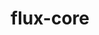 ---
title: "flux-core"
layout: cache
categories: [package, develop]
meta: {"compilers": ["gcc@11.4.0", "gcc@13.2.0", "intel-oneapi-compilers@2025.1.0"], "num_specs": 197, "num_specs_by_stack": {"e4s": 15, "e4s-neoverse-v2": 117, "e4s-oneapi": 62, "radiuss": 3, "root": 197}, "oss": ["ubuntu22.04", "ubuntu24.04"], "platforms": ["linux"], "stacks": ["e4s", "e4s-neoverse-v2", "e4s-oneapi", "radiuss", "root"], "targets": ["neoverse_v2", "x86_64_v3"], "versions": ["0.67.0", "0.73.0"]}
spec_details: [{"compiler": "gcc@11.4.0", "hash": "2kogpzx2ndlckdpop647vwiq7ntwatnn", "os": "ubuntu22.04", "platform": "linux", "size": "-", "stacks": ["e4s-neoverse-v2", "root"], "target": "neoverse_v2", "variants": ["build_system=autotools", "~cuda", "~docs", "~security"], "versions": ["0.67.0"]}, {"compiler": "gcc@11.4.0", "hash": "333pif2gj3fzwcx5c2cf6xadwbowblvq", "os": "ubuntu22.04", "platform": "linux", "size": "-", "stacks": ["e4s", "root"], "target": "x86_64_v3", "variants": ["build_system=autotools", "~cuda", "~docs", "~security"], "versions": ["0.73.0"]}, {"compiler": "intel-oneapi-compilers@2025.1.0", "hash": "33xuzoirxgoopnmwfr5u4uwpovfue7q7", "os": "ubuntu22.04", "platform": "linux", "size": "-", "stacks": ["e4s-oneapi", "root"], "target": "x86_64_v3", "variants": ["build_system=autotools", "~cuda", "~docs", "~security"], "versions": ["0.73.0"]}, {"compiler": "intel-oneapi-compilers@2025.1.0", "hash": "3e2woq3dtxet4jrhaxc2lbra5635wmp7", "os": "ubuntu22.04", "platform": "linux", "size": "-", "stacks": ["e4s-oneapi", "root"], "target": "x86_64_v3", "variants": ["build_system=autotools", "~cuda", "~docs", "~security"], "versions": ["0.73.0"]}, {"compiler": "gcc@11.4.0", "hash": "3gmo434ic75jkuehut3kya5m23fywohe", "os": "ubuntu22.04", "platform": "linux", "size": "-", "stacks": ["e4s-neoverse-v2", "root"], "target": "neoverse_v2", "variants": ["build_system=autotools", "~cuda", "~docs", "~security"], "versions": ["0.67.0"]}, {"compiler": "gcc@11.4.0", "hash": "3leqj2myrem4vff6n23d6grhwnte7kh7", "os": "ubuntu22.04", "platform": "linux", "size": "-", "stacks": ["e4s-neoverse-v2", "root"], "target": "neoverse_v2", "variants": ["build_system=autotools", "~cuda", "~docs", "~security"], "versions": ["0.67.0"]}, {"compiler": "gcc@11.4.0", "hash": "3mdh7alkow2gn3y6j4twh6ccgcxqwcjl", "os": "ubuntu22.04", "platform": "linux", "size": "-", "stacks": ["e4s-neoverse-v2", "root"], "target": "neoverse_v2", "variants": ["build_system=autotools", "+cuda", "~docs", "~security"], "versions": ["0.73.0"]}, {"compiler": "intel-oneapi-compilers@2025.1.0", "hash": "3wzcwfawinjtgs2ecnn3yf5jqjlc5r5q", "os": "ubuntu22.04", "platform": "linux", "size": "-", "stacks": ["e4s-oneapi", "root"], "target": "x86_64_v3", "variants": ["build_system=autotools", "~cuda", "~docs", "~security"], "versions": ["0.73.0"]}, {"compiler": "gcc@11.4.0", "hash": "444yaabdnwmt6bjyjbagazlyoufmrhcq", "os": "ubuntu22.04", "platform": "linux", "size": "-", "stacks": ["e4s-neoverse-v2", "root"], "target": "neoverse_v2", "variants": ["build_system=autotools", "~cuda", "~docs", "~security"], "versions": ["0.67.0"]}, {"compiler": "gcc@11.4.0", "hash": "4brbmazvocknk3ggdss2fm2fd4rpp6d4", "os": "ubuntu22.04", "platform": "linux", "size": "-", "stacks": ["e4s-neoverse-v2", "root"], "target": "neoverse_v2", "variants": ["build_system=autotools", "~cuda", "~docs", "~security"], "versions": ["0.67.0"]}, {"compiler": "intel-oneapi-compilers@2025.1.0", "hash": "4myoymcr32heowqhs67j4f2mrdysj3ye", "os": "ubuntu22.04", "platform": "linux", "size": "-", "stacks": ["e4s-oneapi", "root"], "target": "x86_64_v3", "variants": ["build_system=autotools", "~cuda", "~docs", "~security"], "versions": ["0.73.0"]}, {"compiler": "gcc@11.4.0", "hash": "4rqmhzqnonn72ha3p24yxncmu3gvfzik", "os": "ubuntu22.04", "platform": "linux", "size": "-", "stacks": ["e4s", "root"], "target": "x86_64_v3", "variants": ["build_system=autotools", "+cuda", "~docs", "~security"], "versions": ["0.73.0"]}, {"compiler": "gcc@11.4.0", "hash": "4sqcugqaujkkrd6w6fvc43dd6i3geoxu", "os": "ubuntu22.04", "platform": "linux", "size": "-", "stacks": ["e4s-neoverse-v2", "root"], "target": "neoverse_v2", "variants": ["build_system=autotools", "~cuda", "~docs", "~security"], "versions": ["0.67.0"]}, {"compiler": "gcc@11.4.0", "hash": "4tena3hbyp36byyg4aruii27xgbq4ybn", "os": "ubuntu22.04", "platform": "linux", "size": "-", "stacks": ["e4s-neoverse-v2", "root"], "target": "neoverse_v2", "variants": ["build_system=autotools", "+cuda", "~docs", "~security"], "versions": ["0.73.0"]}, {"compiler": "gcc@11.4.0", "hash": "4viksr53dgp4i4uvoqi4rjimp374auzf", "os": "ubuntu22.04", "platform": "linux", "size": "-", "stacks": ["e4s-neoverse-v2", "root"], "target": "neoverse_v2", "variants": ["build_system=autotools", "~cuda", "~docs", "~security"], "versions": ["0.67.0"]}, {"compiler": "gcc@11.4.0", "hash": "56v4deugba4gq3vok2oyepy6nbqurfvi", "os": "ubuntu22.04", "platform": "linux", "size": "-", "stacks": ["e4s-neoverse-v2", "root"], "target": "neoverse_v2", "variants": ["build_system=autotools", "+cuda", "~docs", "~security"], "versions": ["0.73.0"]}, {"compiler": "gcc@11.4.0", "hash": "5km7hhtsrqsoui6x246nhie4m5kxumdz", "os": "ubuntu22.04", "platform": "linux", "size": "-", "stacks": ["e4s", "root"], "target": "x86_64_v3", "variants": ["build_system=autotools", "~cuda", "~docs", "~security"], "versions": ["0.73.0"]}, {"compiler": "gcc@11.4.0", "hash": "5pag7gbztz4qrefvqw5tl7k2fmw34kox", "os": "ubuntu22.04", "platform": "linux", "size": "-", "stacks": ["e4s-neoverse-v2", "root"], "target": "neoverse_v2", "variants": ["build_system=autotools", "+cuda", "~docs", "~security"], "versions": ["0.73.0"]}, {"compiler": "intel-oneapi-compilers@2025.1.0", "hash": "5pz4d2ykyc7zto5w6dz55tq5ciwts3j6", "os": "ubuntu22.04", "platform": "linux", "size": "-", "stacks": ["e4s-oneapi", "root"], "target": "x86_64_v3", "variants": ["build_system=autotools", "~cuda", "~docs", "~security"], "versions": ["0.67.0"]}, {"compiler": "gcc@11.4.0", "hash": "5v6fydzni2rvdw57q6l6mgxv74ln4ey2", "os": "ubuntu22.04", "platform": "linux", "size": "-", "stacks": ["e4s-neoverse-v2", "root"], "target": "neoverse_v2", "variants": ["build_system=autotools", "+cuda", "~docs", "~security"], "versions": ["0.73.0"]}, {"compiler": "intel-oneapi-compilers@2025.1.0", "hash": "62wwq6ea7qhcrudxzxcweb7imt2vilih", "os": "ubuntu22.04", "platform": "linux", "size": "-", "stacks": ["e4s-oneapi", "root"], "target": "x86_64_v3", "variants": ["build_system=autotools", "~cuda", "~docs", "~security"], "versions": ["0.73.0"]}, {"compiler": "gcc@11.4.0", "hash": "65vx2np2bvdj5urb7nodyo5n4nehbjst", "os": "ubuntu22.04", "platform": "linux", "size": "-", "stacks": ["e4s-neoverse-v2", "root"], "target": "neoverse_v2", "variants": ["build_system=autotools", "~cuda", "~docs", "~security"], "versions": ["0.67.0"]}, {"compiler": "intel-oneapi-compilers@2025.1.0", "hash": "6g3q2teostjgf2u6yhfgpebumskcnco6", "os": "ubuntu22.04", "platform": "linux", "size": "-", "stacks": ["e4s-oneapi", "root"], "target": "x86_64_v3", "variants": ["build_system=autotools", "~cuda", "~docs", "~security"], "versions": ["0.73.0"]}, {"compiler": "gcc@11.4.0", "hash": "6hbdiedf6nqryrekghercfgrct7aodck", "os": "ubuntu22.04", "platform": "linux", "size": "-", "stacks": ["e4s-neoverse-v2", "root"], "target": "neoverse_v2", "variants": ["build_system=autotools", "+cuda", "~docs", "~security"], "versions": ["0.73.0"]}, {"compiler": "gcc@11.4.0", "hash": "6uictk2ax7aigwuar22sp3fki3b35weo", "os": "ubuntu22.04", "platform": "linux", "size": "-", "stacks": ["e4s-neoverse-v2", "root"], "target": "neoverse_v2", "variants": ["build_system=autotools", "~cuda", "~docs", "~security"], "versions": ["0.67.0"]}, {"compiler": "intel-oneapi-compilers@2025.1.0", "hash": "6wl3kh4uosyugx3zh5wd6ukehpix2lhc", "os": "ubuntu22.04", "platform": "linux", "size": "-", "stacks": ["e4s-oneapi", "root"], "target": "x86_64_v3", "variants": ["build_system=autotools", "~cuda", "~docs", "~security"], "versions": ["0.73.0"]}, {"compiler": "intel-oneapi-compilers@2025.1.0", "hash": "7j2lkx5khxqf7vhy6pihyf4hxiod46ik", "os": "ubuntu22.04", "platform": "linux", "size": "-", "stacks": ["e4s-oneapi", "root"], "target": "x86_64_v3", "variants": ["build_system=autotools", "~cuda", "~docs", "~security"], "versions": ["0.73.0"]}, {"compiler": "gcc@11.4.0", "hash": "7le2emdgtfu65x3wi5ozjneuxgbeyxlc", "os": "ubuntu22.04", "platform": "linux", "size": "-", "stacks": ["e4s-neoverse-v2", "root"], "target": "neoverse_v2", "variants": ["build_system=autotools", "~cuda", "~docs", "~security"], "versions": ["0.67.0"]}, {"compiler": "gcc@11.4.0", "hash": "7pdr2wfjfkgk56c6a32hap3xvcdbgpxw", "os": "ubuntu22.04", "platform": "linux", "size": "-", "stacks": ["e4s-neoverse-v2", "root"], "target": "neoverse_v2", "variants": ["build_system=autotools", "+cuda", "~docs", "~security"], "versions": ["0.73.0"]}, {"compiler": "gcc@11.4.0", "hash": "7rofo5gxzmjrutl34jazqaddqtxa55dn", "os": "ubuntu22.04", "platform": "linux", "size": "-", "stacks": ["e4s-neoverse-v2", "root"], "target": "neoverse_v2", "variants": ["build_system=autotools", "~cuda", "~docs", "~security"], "versions": ["0.67.0"]}, {"compiler": "gcc@11.4.0", "hash": "7vmootnmpwzwc4mkhdmtgph3iibwlgte", "os": "ubuntu22.04", "platform": "linux", "size": "-", "stacks": ["e4s-neoverse-v2", "root"], "target": "neoverse_v2", "variants": ["build_system=autotools", "+cuda", "~docs", "~security"], "versions": ["0.73.0"]}, {"compiler": "gcc@11.4.0", "hash": "a4z666wrn4onkg3btlnp6pospqps7qup", "os": "ubuntu22.04", "platform": "linux", "size": "-", "stacks": ["e4s-neoverse-v2", "root"], "target": "neoverse_v2", "variants": ["build_system=autotools", "~cuda", "~docs", "~security"], "versions": ["0.67.0"]}, {"compiler": "gcc@11.4.0", "hash": "abbekr3eusevwjykyse7d3bhoohkvxu2", "os": "ubuntu22.04", "platform": "linux", "size": "-", "stacks": ["e4s-neoverse-v2", "root"], "target": "neoverse_v2", "variants": ["build_system=autotools", "+cuda", "~docs", "~security"], "versions": ["0.73.0"]}, {"compiler": "intel-oneapi-compilers@2025.1.0", "hash": "af3omqexshvfll73oiv6bgs53hxn6i2a", "os": "ubuntu22.04", "platform": "linux", "size": "-", "stacks": ["e4s-oneapi", "root"], "target": "x86_64_v3", "variants": ["build_system=autotools", "~cuda", "~docs", "~security"], "versions": ["0.73.0"]}, {"compiler": "gcc@11.4.0", "hash": "ak4q2fmgynlddvqfvytk4kweih3p5phb", "os": "ubuntu22.04", "platform": "linux", "size": "-", "stacks": ["e4s-neoverse-v2", "root"], "target": "neoverse_v2", "variants": ["build_system=autotools", "~cuda", "~docs", "~security"], "versions": ["0.67.0"]}, {"compiler": "gcc@11.4.0", "hash": "al7vpkaqxt3sxjzu6kx4rksztp3gi3yf", "os": "ubuntu22.04", "platform": "linux", "size": "-", "stacks": ["e4s-neoverse-v2", "root"], "target": "neoverse_v2", "variants": ["build_system=autotools", "+cuda", "~docs", "~security"], "versions": ["0.73.0"]}, {"compiler": "intel-oneapi-compilers@2025.1.0", "hash": "aljejlcv6xao37dbwdeioawhsr6eubh2", "os": "ubuntu22.04", "platform": "linux", "size": "-", "stacks": ["e4s-oneapi", "root"], "target": "x86_64_v3", "variants": ["build_system=autotools", "~cuda", "~docs", "~security"], "versions": ["0.73.0"]}, {"compiler": "gcc@11.4.0", "hash": "awwb7wht2ebxr4fkjt6owmjipgluaaz6", "os": "ubuntu22.04", "platform": "linux", "size": "-", "stacks": ["e4s-neoverse-v2", "root"], "target": "neoverse_v2", "variants": ["build_system=autotools", "~cuda", "~docs", "~security"], "versions": ["0.67.0"]}, {"compiler": "intel-oneapi-compilers@2025.1.0", "hash": "bfuygxfcepfbt3tk2v7j7quuwm53e5ff", "os": "ubuntu22.04", "platform": "linux", "size": "-", "stacks": ["e4s-oneapi", "root"], "target": "x86_64_v3", "variants": ["build_system=autotools", "~cuda", "~docs", "~security"], "versions": ["0.73.0"]}, {"compiler": "intel-oneapi-compilers@2025.1.0", "hash": "bh66cvqyqi65svia63xtioq3rig5qbtg", "os": "ubuntu22.04", "platform": "linux", "size": "-", "stacks": ["e4s-oneapi", "root"], "target": "x86_64_v3", "variants": ["build_system=autotools", "~cuda", "~docs", "~security"], "versions": ["0.73.0"]}, {"compiler": "intel-oneapi-compilers@2025.1.0", "hash": "bzmbkanlxkc6izx5uumu27v3u7cis2iz", "os": "ubuntu22.04", "platform": "linux", "size": "-", "stacks": ["e4s-oneapi", "root"], "target": "x86_64_v3", "variants": ["build_system=autotools", "~cuda", "~docs", "~security"], "versions": ["0.73.0"]}, {"compiler": "intel-oneapi-compilers@2025.1.0", "hash": "ceoihals4gs6cb43fjnh4j6w4oib3oos", "os": "ubuntu22.04", "platform": "linux", "size": "-", "stacks": ["e4s-oneapi", "root"], "target": "x86_64_v3", "variants": ["build_system=autotools", "~cuda", "~docs", "~security"], "versions": ["0.67.0"]}, {"compiler": "gcc@11.4.0", "hash": "cp7i4rhl2wnsuobmonhal46b65ruvyfj", "os": "ubuntu22.04", "platform": "linux", "size": "-", "stacks": ["e4s-neoverse-v2", "root"], "target": "neoverse_v2", "variants": ["build_system=autotools", "+cuda", "~docs", "~security"], "versions": ["0.73.0"]}, {"compiler": "intel-oneapi-compilers@2025.1.0", "hash": "ctp7v2jizq2zantr3u4cq7on2whgjime", "os": "ubuntu22.04", "platform": "linux", "size": "-", "stacks": ["e4s-oneapi", "root"], "target": "x86_64_v3", "variants": ["build_system=autotools", "~cuda", "~docs", "~security"], "versions": ["0.73.0"]}, {"compiler": "gcc@11.4.0", "hash": "cuz4gv7qhrp2owl4yjkaot3c7y7rvpmm", "os": "ubuntu22.04", "platform": "linux", "size": "-", "stacks": ["e4s-neoverse-v2", "root"], "target": "neoverse_v2", "variants": ["build_system=autotools", "~cuda", "~docs", "~security"], "versions": ["0.67.0"]}, {"compiler": "gcc@11.4.0", "hash": "cvowkw33d3gnb5bb55cvd7vd7h6ha75v", "os": "ubuntu22.04", "platform": "linux", "size": "-", "stacks": ["e4s-neoverse-v2", "root"], "target": "neoverse_v2", "variants": ["build_system=autotools", "+cuda", "~docs", "~security"], "versions": ["0.73.0"]}, {"compiler": "gcc@11.4.0", "hash": "cwlpnitx6xzbiqfw5bkk4e6habgec4lq", "os": "ubuntu22.04", "platform": "linux", "size": "-", "stacks": ["e4s-neoverse-v2", "root"], "target": "neoverse_v2", "variants": ["build_system=autotools", "+cuda", "~docs", "~security"], "versions": ["0.73.0"]}, {"compiler": "gcc@11.4.0", "hash": "cxaiefmm7naf674xomemz5wvwsjt7nhw", "os": "ubuntu22.04", "platform": "linux", "size": "-", "stacks": ["e4s-neoverse-v2", "root"], "target": "neoverse_v2", "variants": ["build_system=autotools", "+cuda", "~docs", "~security"], "versions": ["0.73.0"]}, {"compiler": "intel-oneapi-compilers@2025.1.0", "hash": "czckzx6upk67hidldp52rvhnnt5uqhqt", "os": "ubuntu22.04", "platform": "linux", "size": "-", "stacks": ["e4s-oneapi", "root"], "target": "x86_64_v3", "variants": ["build_system=autotools", "~cuda", "~docs", "~security"], "versions": ["0.73.0"]}, {"compiler": "gcc@11.4.0", "hash": "d2mirrsoieylz34iwlugj2fptsnsvwsi", "os": "ubuntu22.04", "platform": "linux", "size": "-", "stacks": ["e4s-neoverse-v2", "root"], "target": "neoverse_v2", "variants": ["build_system=autotools", "~cuda", "~docs", "~security"], "versions": ["0.67.0"]}, {"compiler": "intel-oneapi-compilers@2025.1.0", "hash": "d42onsrfa57j3goq47efq7czgclbi6e6", "os": "ubuntu22.04", "platform": "linux", "size": "-", "stacks": ["e4s-oneapi", "root"], "target": "x86_64_v3", "variants": ["build_system=autotools", "~cuda", "~docs", "~security"], "versions": ["0.73.0"]}, {"compiler": "intel-oneapi-compilers@2025.1.0", "hash": "d6pmutpul37zsatwb3bhtephmubcliwm", "os": "ubuntu22.04", "platform": "linux", "size": "-", "stacks": ["e4s-oneapi", "root"], "target": "x86_64_v3", "variants": ["build_system=autotools", "~cuda", "~docs", "~security"], "versions": ["0.73.0"]}, {"compiler": "gcc@11.4.0", "hash": "dcb7bumcxlhvmx4cqx5jfqulbjq5wvq4", "os": "ubuntu22.04", "platform": "linux", "size": "-", "stacks": ["e4s", "root"], "target": "x86_64_v3", "variants": ["build_system=autotools", "+cuda", "~docs", "~security"], "versions": ["0.73.0"]}, {"compiler": "gcc@11.4.0", "hash": "dljcp4th3ftmjsctd5elshq6al5b7ads", "os": "ubuntu22.04", "platform": "linux", "size": "-", "stacks": ["e4s-neoverse-v2", "root"], "target": "neoverse_v2", "variants": ["build_system=autotools", "+cuda", "~docs", "~security"], "versions": ["0.73.0"]}, {"compiler": "intel-oneapi-compilers@2025.1.0", "hash": "docwjyi6deuzmubt7u2noe6uxuvitztn", "os": "ubuntu22.04", "platform": "linux", "size": "-", "stacks": ["e4s-oneapi", "root"], "target": "x86_64_v3", "variants": ["build_system=autotools", "~cuda", "~docs", "~security"], "versions": ["0.73.0"]}, {"compiler": "gcc@11.4.0", "hash": "drkmh6sknmucx4b62422glltskqcrf74", "os": "ubuntu22.04", "platform": "linux", "size": "-", "stacks": ["e4s-neoverse-v2", "root"], "target": "neoverse_v2", "variants": ["build_system=autotools", "+cuda", "~docs", "~security"], "versions": ["0.73.0"]}, {"compiler": "gcc@11.4.0", "hash": "dspj3t2ojdlwrpsv7xsxlliat5tmmgia", "os": "ubuntu22.04", "platform": "linux", "size": "-", "stacks": ["e4s-neoverse-v2", "root"], "target": "neoverse_v2", "variants": ["build_system=autotools", "+cuda", "~docs", "~security"], "versions": ["0.73.0"]}, {"compiler": "gcc@13.2.0", "hash": "dwrdpat6nvpbysqdjkvm2dy2xxlldskw", "os": "ubuntu24.04", "platform": "linux", "size": "-", "stacks": ["radiuss", "root"], "target": "x86_64_v3", "variants": ["build_system=autotools", "~cuda", "~docs", "~security"], "versions": ["0.73.0"]}, {"compiler": "gcc@11.4.0", "hash": "dyvsxpq2zc66xegloik3s6usjumtq67t", "os": "ubuntu22.04", "platform": "linux", "size": "-", "stacks": ["e4s-neoverse-v2", "root"], "target": "neoverse_v2", "variants": ["build_system=autotools", "+cuda", "~docs", "~security"], "versions": ["0.73.0"]}, {"compiler": "intel-oneapi-compilers@2025.1.0", "hash": "e52ysoejag3mmcgvuzwg2grluu2mzult", "os": "ubuntu22.04", "platform": "linux", "size": "-", "stacks": ["e4s-oneapi", "root"], "target": "x86_64_v3", "variants": ["build_system=autotools", "~cuda", "~docs", "~security"], "versions": ["0.73.0"]}, {"compiler": "gcc@13.2.0", "hash": "ebt4mjgtvrcbc7w7jxx4zx56tczldyzt", "os": "ubuntu24.04", "platform": "linux", "size": "-", "stacks": ["radiuss", "root"], "target": "x86_64_v3", "variants": ["build_system=autotools", "~cuda", "~docs", "~security"], "versions": ["0.73.0"]}, {"compiler": "gcc@11.4.0", "hash": "edlpx6yjuhlhvrk2oddyf5enu5aggl3g", "os": "ubuntu22.04", "platform": "linux", "size": "-", "stacks": ["e4s-neoverse-v2", "root"], "target": "neoverse_v2", "variants": ["build_system=autotools", "+cuda", "~docs", "~security"], "versions": ["0.73.0"]}, {"compiler": "gcc@11.4.0", "hash": "edoh4f4n6o76g35o77wir7733tc223kj", "os": "ubuntu22.04", "platform": "linux", "size": "-", "stacks": ["e4s-neoverse-v2", "root"], "target": "neoverse_v2", "variants": ["build_system=autotools", "+cuda", "~docs", "~security"], "versions": ["0.73.0"]}, {"compiler": "gcc@11.4.0", "hash": "eeommtgawexwuons3bgfjscstqeqmai4", "os": "ubuntu22.04", "platform": "linux", "size": "-", "stacks": ["e4s-neoverse-v2", "root"], "target": "neoverse_v2", "variants": ["build_system=autotools", "+cuda", "~docs", "~security"], "versions": ["0.67.0"]}, {"compiler": "intel-oneapi-compilers@2025.1.0", "hash": "efd77tdi2pyft2gbwmgrg2wujy32fuon", "os": "ubuntu22.04", "platform": "linux", "size": "-", "stacks": ["e4s-oneapi", "root"], "target": "x86_64_v3", "variants": ["build_system=autotools", "~cuda", "~docs", "~security"], "versions": ["0.73.0"]}, {"compiler": "gcc@13.2.0", "hash": "eimgu3uw7wqwu6zzqao4ovk73exu5tjt", "os": "ubuntu24.04", "platform": "linux", "size": "-", "stacks": ["radiuss", "root"], "target": "x86_64_v3", "variants": ["build_system=autotools", "~cuda", "~docs", "~security"], "versions": ["0.73.0"]}, {"compiler": "intel-oneapi-compilers@2025.1.0", "hash": "eoaxje5qstlo4xvycb4ej3aspavp6bvk", "os": "ubuntu22.04", "platform": "linux", "size": "-", "stacks": ["e4s-oneapi", "root"], "target": "x86_64_v3", "variants": ["build_system=autotools", "~cuda", "~docs", "~security"], "versions": ["0.73.0"]}, {"compiler": "gcc@11.4.0", "hash": "erthytr2emxffki7zonyrp4ambymofan", "os": "ubuntu22.04", "platform": "linux", "size": "-", "stacks": ["e4s-neoverse-v2", "root"], "target": "neoverse_v2", "variants": ["build_system=autotools", "~cuda", "~docs", "~security"], "versions": ["0.67.0"]}, {"compiler": "intel-oneapi-compilers@2025.1.0", "hash": "erygqhkndr6h4zbzhhzcmfhjuvjwiakr", "os": "ubuntu22.04", "platform": "linux", "size": "-", "stacks": ["e4s-oneapi", "root"], "target": "x86_64_v3", "variants": ["build_system=autotools", "~cuda", "~docs", "~security"], "versions": ["0.73.0"]}, {"compiler": "intel-oneapi-compilers@2025.1.0", "hash": "evk66usm4c2o45izas37e4r3rgjzu3jd", "os": "ubuntu22.04", "platform": "linux", "size": "-", "stacks": ["e4s-oneapi", "root"], "target": "x86_64_v3", "variants": ["build_system=autotools", "~cuda", "~docs", "~security"], "versions": ["0.73.0"]}, {"compiler": "gcc@11.4.0", "hash": "fm22fg5wyutvdyodmhdfkewx4e5qyzb5", "os": "ubuntu22.04", "platform": "linux", "size": "-", "stacks": ["e4s-neoverse-v2", "root"], "target": "neoverse_v2", "variants": ["build_system=autotools", "~cuda", "~docs", "~security"], "versions": ["0.67.0"]}, {"compiler": "gcc@11.4.0", "hash": "g5kapq6vxiqj3u5erjtpazeid6r6wdkp", "os": "ubuntu22.04", "platform": "linux", "size": "-", "stacks": ["e4s-neoverse-v2", "root"], "target": "neoverse_v2", "variants": ["build_system=autotools", "+cuda", "~docs", "~security"], "versions": ["0.73.0"]}, {"compiler": "gcc@11.4.0", "hash": "ggkfaztaozwrbqg5375yvff3qyosq3zr", "os": "ubuntu22.04", "platform": "linux", "size": "-", "stacks": ["e4s-neoverse-v2", "root"], "target": "neoverse_v2", "variants": ["build_system=autotools", "+cuda", "~docs", "~security"], "versions": ["0.73.0"]}, {"compiler": "intel-oneapi-compilers@2025.1.0", "hash": "gimp7qpahlgcld6ou47ilp3uo5xssewk", "os": "ubuntu22.04", "platform": "linux", "size": "-", "stacks": ["e4s-oneapi", "root"], "target": "x86_64_v3", "variants": ["build_system=autotools", "~cuda", "~docs", "~security"], "versions": ["0.73.0"]}, {"compiler": "gcc@11.4.0", "hash": "gjv7y2wvy7nkm6xfqhttve2oxodxfeah", "os": "ubuntu22.04", "platform": "linux", "size": "-", "stacks": ["e4s-neoverse-v2", "root"], "target": "neoverse_v2", "variants": ["build_system=autotools", "+cuda", "~docs", "~security"], "versions": ["0.73.0"]}, {"compiler": "gcc@11.4.0", "hash": "h4vmqizbjgz3vjmqyzucr5i3piobiuwv", "os": "ubuntu22.04", "platform": "linux", "size": "-", "stacks": ["e4s-neoverse-v2", "root"], "target": "neoverse_v2", "variants": ["build_system=autotools", "+cuda", "~docs", "~security"], "versions": ["0.73.0"]}, {"compiler": "gcc@11.4.0", "hash": "h7x3hgaq2ldvn2rqxu2jymips3kspyfb", "os": "ubuntu22.04", "platform": "linux", "size": "-", "stacks": ["e4s-neoverse-v2", "root"], "target": "neoverse_v2", "variants": ["build_system=autotools", "~cuda", "~docs", "~security"], "versions": ["0.67.0"]}, {"compiler": "gcc@11.4.0", "hash": "hjae3bhq2bcykh6hacug2k62gvxggkbg", "os": "ubuntu22.04", "platform": "linux", "size": "-", "stacks": ["e4s-neoverse-v2", "root"], "target": "neoverse_v2", "variants": ["build_system=autotools", "+cuda", "~docs", "~security"], "versions": ["0.73.0"]}, {"compiler": "gcc@11.4.0", "hash": "hlnpiokqnrvnurvli5kyewyj3ht6zeuh", "os": "ubuntu22.04", "platform": "linux", "size": "-", "stacks": ["e4s-neoverse-v2", "root"], "target": "neoverse_v2", "variants": ["build_system=autotools", "+cuda", "~docs", "~security"], "versions": ["0.73.0"]}, {"compiler": "gcc@11.4.0", "hash": "huujeu6mnpyp7fxlb6fi2rmc6kg6l5b4", "os": "ubuntu22.04", "platform": "linux", "size": "-", "stacks": ["e4s", "root"], "target": "x86_64_v3", "variants": ["build_system=autotools", "~cuda", "~docs", "~security"], "versions": ["0.73.0"]}, {"compiler": "gcc@11.4.0", "hash": "hxbr2o4mftvgpydur7ejj3foof325puk", "os": "ubuntu22.04", "platform": "linux", "size": "-", "stacks": ["e4s-neoverse-v2", "root"], "target": "neoverse_v2", "variants": ["build_system=autotools", "~cuda", "~docs", "~security"], "versions": ["0.67.0"]}, {"compiler": "gcc@11.4.0", "hash": "hytvunl566t4azxmtjrxrrj2m3kqmqnr", "os": "ubuntu22.04", "platform": "linux", "size": "-", "stacks": ["e4s-neoverse-v2", "root"], "target": "neoverse_v2", "variants": ["build_system=autotools", "~cuda", "~docs", "~security"], "versions": ["0.67.0"]}, {"compiler": "intel-oneapi-compilers@2025.1.0", "hash": "iapxji6dbj664kqjavgywhujtnfwpb35", "os": "ubuntu22.04", "platform": "linux", "size": "-", "stacks": ["e4s-oneapi", "root"], "target": "x86_64_v3", "variants": ["build_system=autotools", "~cuda", "~docs", "~security"], "versions": ["0.73.0"]}, {"compiler": "gcc@11.4.0", "hash": "icuxzw4o3epmo4hva553wnklb7nnj6qr", "os": "ubuntu22.04", "platform": "linux", "size": "-", "stacks": ["e4s-neoverse-v2", "root"], "target": "neoverse_v2", "variants": ["build_system=autotools", "~cuda", "~docs", "~security"], "versions": ["0.67.0"]}, {"compiler": "gcc@11.4.0", "hash": "iglfo5bwiyurzkcoosvyusrb6dpecowt", "os": "ubuntu22.04", "platform": "linux", "size": "-", "stacks": ["e4s-neoverse-v2", "root"], "target": "neoverse_v2", "variants": ["build_system=autotools", "~cuda", "~docs", "~security"], "versions": ["0.67.0"]}, {"compiler": "gcc@11.4.0", "hash": "ijavv46ybtdncyyhm4ozrj2ifkb2jhmv", "os": "ubuntu22.04", "platform": "linux", "size": "-", "stacks": ["e4s-neoverse-v2", "root"], "target": "neoverse_v2", "variants": ["build_system=autotools", "~cuda", "~docs", "~security"], "versions": ["0.67.0"]}, {"compiler": "gcc@11.4.0", "hash": "ikv4gim5xrxvd5ikbzwfd72sqzxvghlw", "os": "ubuntu22.04", "platform": "linux", "size": "-", "stacks": ["e4s-neoverse-v2", "root"], "target": "neoverse_v2", "variants": ["build_system=autotools", "+cuda", "~docs", "~security"], "versions": ["0.73.0"]}, {"compiler": "gcc@11.4.0", "hash": "il7rszsdsewgl2rkmwozgj7fvaxscauu", "os": "ubuntu22.04", "platform": "linux", "size": "-", "stacks": ["e4s-neoverse-v2", "root"], "target": "neoverse_v2", "variants": ["build_system=autotools", "+cuda", "~docs", "~security"], "versions": ["0.67.0"]}, {"compiler": "gcc@11.4.0", "hash": "iq3ojadvkz6n64a2crggoudnced62bqo", "os": "ubuntu22.04", "platform": "linux", "size": "-", "stacks": ["e4s-neoverse-v2", "root"], "target": "neoverse_v2", "variants": ["build_system=autotools", "~cuda", "~docs", "~security"], "versions": ["0.67.0"]}, {"compiler": "gcc@11.4.0", "hash": "isz2jxwr5muk5itpmdznnrfxkt7woutu", "os": "ubuntu22.04", "platform": "linux", "size": "-", "stacks": ["e4s-neoverse-v2", "root"], "target": "neoverse_v2", "variants": ["build_system=autotools", "+cuda", "~docs", "~security"], "versions": ["0.73.0"]}, {"compiler": "gcc@11.4.0", "hash": "iw73czbfoezwc5gqcdbejncbt574y6vq", "os": "ubuntu22.04", "platform": "linux", "size": "-", "stacks": ["e4s-neoverse-v2", "root"], "target": "neoverse_v2", "variants": ["build_system=autotools", "~cuda", "~docs", "~security"], "versions": ["0.67.0"]}, {"compiler": "intel-oneapi-compilers@2025.1.0", "hash": "iztsib6kx7ob6egezxoujmsjtn4wst6f", "os": "ubuntu22.04", "platform": "linux", "size": "-", "stacks": ["e4s-oneapi", "root"], "target": "x86_64_v3", "variants": ["build_system=autotools", "~cuda", "~docs", "~security"], "versions": ["0.73.0"]}, {"compiler": "intel-oneapi-compilers@2025.1.0", "hash": "j6eu4ljjmy4pfjwwxxmcaaysggcsmcbl", "os": "ubuntu22.04", "platform": "linux", "size": "-", "stacks": ["e4s-oneapi", "root"], "target": "x86_64_v3", "variants": ["build_system=autotools", "~cuda", "~docs", "~security"], "versions": ["0.73.0"]}, {"compiler": "gcc@11.4.0", "hash": "j6yqoprokqbocus57jehfryks2ki3xzp", "os": "ubuntu22.04", "platform": "linux", "size": "-", "stacks": ["e4s-neoverse-v2", "root"], "target": "neoverse_v2", "variants": ["build_system=autotools", "~cuda", "~docs", "~security"], "versions": ["0.67.0"]}, {"compiler": "gcc@11.4.0", "hash": "jchv2aqo7kmq5nn3ajjkubzytiqo2tdm", "os": "ubuntu22.04", "platform": "linux", "size": "-", "stacks": ["e4s-neoverse-v2", "root"], "target": "neoverse_v2", "variants": ["build_system=autotools", "~cuda", "~docs", "~security"], "versions": ["0.67.0"]}, {"compiler": "intel-oneapi-compilers@2025.1.0", "hash": "jqamgeeq5k3ulnmnosgtybp5tqcz7b45", "os": "ubuntu22.04", "platform": "linux", "size": "-", "stacks": ["e4s-oneapi", "root"], "target": "x86_64_v3", "variants": ["build_system=autotools", "~cuda", "~docs", "~security"], "versions": ["0.73.0"]}, {"compiler": "gcc@11.4.0", "hash": "jqilnna77s2ekewb3ccu6wjfh2wgb6k3", "os": "ubuntu22.04", "platform": "linux", "size": "-", "stacks": ["e4s-neoverse-v2", "root"], "target": "neoverse_v2", "variants": ["build_system=autotools", "~cuda", "~docs", "~security"], "versions": ["0.67.0"]}, {"compiler": "intel-oneapi-compilers@2025.1.0", "hash": "jvq37irscfbnybop2lye4kor5gdsc73a", "os": "ubuntu22.04", "platform": "linux", "size": "-", "stacks": ["e4s-oneapi", "root"], "target": "x86_64_v3", "variants": ["build_system=autotools", "~cuda", "~docs", "~security"], "versions": ["0.73.0"]}, {"compiler": "gcc@11.4.0", "hash": "k3j2cyonji4yhwtnuvflaj2lbpvushs5", "os": "ubuntu22.04", "platform": "linux", "size": "-", "stacks": ["e4s", "root"], "target": "x86_64_v3", "variants": ["build_system=autotools", "+cuda", "~docs", "~security"], "versions": ["0.73.0"]}, {"compiler": "intel-oneapi-compilers@2025.1.0", "hash": "ka6ttletljjf2vnpr7rvzrwtuzxcuuxa", "os": "ubuntu22.04", "platform": "linux", "size": "-", "stacks": ["e4s-oneapi", "root"], "target": "x86_64_v3", "variants": ["build_system=autotools", "~cuda", "~docs", "~security"], "versions": ["0.73.0"]}, {"compiler": "gcc@11.4.0", "hash": "kchyw26gojw36sv7uc34ldjrgafezlpw", "os": "ubuntu22.04", "platform": "linux", "size": "-", "stacks": ["e4s-neoverse-v2", "root"], "target": "neoverse_v2", "variants": ["build_system=autotools", "~cuda", "~docs", "~security"], "versions": ["0.67.0"]}, {"compiler": "gcc@11.4.0", "hash": "kh7jxad6f56mvbcidp6e3etaoezbq577", "os": "ubuntu22.04", "platform": "linux", "size": "-", "stacks": ["e4s-neoverse-v2", "root"], "target": "neoverse_v2", "variants": ["build_system=autotools", "~cuda", "~docs", "~security"], "versions": ["0.67.0"]}, {"compiler": "gcc@11.4.0", "hash": "kiyppsmy7mmtf4ws3etbn77rpkso3s3r", "os": "ubuntu22.04", "platform": "linux", "size": "-", "stacks": ["e4s-neoverse-v2", "root"], "target": "neoverse_v2", "variants": ["build_system=autotools", "~cuda", "~docs", "~security"], "versions": ["0.67.0"]}, {"compiler": "gcc@11.4.0", "hash": "kottyrvsmwnsofm3q7i52rwucdpnpkjd", "os": "ubuntu22.04", "platform": "linux", "size": "-", "stacks": ["e4s-neoverse-v2", "root"], "target": "neoverse_v2", "variants": ["build_system=autotools", "+cuda", "~docs", "~security"], "versions": ["0.73.0"]}, {"compiler": "gcc@11.4.0", "hash": "kpgtcalsi3rvha36pbrxvtpdyrb2pmfp", "os": "ubuntu22.04", "platform": "linux", "size": "-", "stacks": ["e4s-neoverse-v2", "root"], "target": "neoverse_v2", "variants": ["build_system=autotools", "+cuda", "~docs", "~security"], "versions": ["0.67.0"]}, {"compiler": "gcc@11.4.0", "hash": "kvpkmahr462hby37y476kve7rggdp6cw", "os": "ubuntu22.04", "platform": "linux", "size": "-", "stacks": ["e4s-neoverse-v2", "root"], "target": "neoverse_v2", "variants": ["build_system=autotools", "~cuda", "~docs", "~security"], "versions": ["0.67.0"]}, {"compiler": "gcc@11.4.0", "hash": "l3ozktx6bwuawuux27i5pstcpdam4gqw", "os": "ubuntu22.04", "platform": "linux", "size": "-", "stacks": ["e4s", "root"], "target": "x86_64_v3", "variants": ["build_system=autotools", "~cuda", "~docs", "~security"], "versions": ["0.67.0"]}, {"compiler": "intel-oneapi-compilers@2025.1.0", "hash": "l75dpyys5ir4vm4zawecokgv6wtm53id", "os": "ubuntu22.04", "platform": "linux", "size": "-", "stacks": ["e4s-oneapi", "root"], "target": "x86_64_v3", "variants": ["build_system=autotools", "~cuda", "~docs", "~security"], "versions": ["0.73.0"]}, {"compiler": "intel-oneapi-compilers@2025.1.0", "hash": "ldfdr5ksgivgivyr7ojdaybaeumntmty", "os": "ubuntu22.04", "platform": "linux", "size": "-", "stacks": ["e4s-oneapi", "root"], "target": "x86_64_v3", "variants": ["build_system=autotools", "~cuda", "~docs", "~security"], "versions": ["0.73.0"]}, {"compiler": "gcc@11.4.0", "hash": "lfqdv6nwzegcn2peytf6a2w3zrbp7lwa", "os": "ubuntu22.04", "platform": "linux", "size": "-", "stacks": ["e4s-neoverse-v2", "root"], "target": "neoverse_v2", "variants": ["build_system=autotools", "+cuda", "~docs", "~security"], "versions": ["0.73.0"]}, {"compiler": "gcc@11.4.0", "hash": "linmyio2fski3z77flxm53kqqebq4wzw", "os": "ubuntu22.04", "platform": "linux", "size": "-", "stacks": ["e4s", "root"], "target": "x86_64_v3", "variants": ["build_system=autotools", "+cuda", "~docs", "~security"], "versions": ["0.73.0"]}, {"compiler": "intel-oneapi-compilers@2025.1.0", "hash": "liwfug2egzkceroaoezvej3al4lvep34", "os": "ubuntu22.04", "platform": "linux", "size": "-", "stacks": ["e4s-oneapi", "root"], "target": "x86_64_v3", "variants": ["build_system=autotools", "~cuda", "~docs", "~security"], "versions": ["0.73.0"]}, {"compiler": "gcc@11.4.0", "hash": "lkkrc7k2rdzzj2tghavv7ae6g5tgohb4", "os": "ubuntu22.04", "platform": "linux", "size": "-", "stacks": ["e4s-neoverse-v2", "root"], "target": "neoverse_v2", "variants": ["build_system=autotools", "+cuda", "~docs", "~security"], "versions": ["0.73.0"]}, {"compiler": "gcc@11.4.0", "hash": "lsmbj53f6cpiyduu3ek5s27dkrglia32", "os": "ubuntu22.04", "platform": "linux", "size": "-", "stacks": ["e4s-neoverse-v2", "root"], "target": "neoverse_v2", "variants": ["build_system=autotools", "~cuda", "~docs", "~security"], "versions": ["0.67.0"]}, {"compiler": "gcc@11.4.0", "hash": "lzhlxbuuqfj44r6znq5b4sdlwxdorspx", "os": "ubuntu22.04", "platform": "linux", "size": "-", "stacks": ["e4s-neoverse-v2", "root"], "target": "neoverse_v2", "variants": ["build_system=autotools", "+cuda", "~docs", "~security"], "versions": ["0.73.0"]}, {"compiler": "gcc@11.4.0", "hash": "m3wbknmtkztaclfbh3auvdd2pyxpt5uk", "os": "ubuntu22.04", "platform": "linux", "size": "-", "stacks": ["e4s-neoverse-v2", "root"], "target": "neoverse_v2", "variants": ["build_system=autotools", "~cuda", "~docs", "~security"], "versions": ["0.67.0"]}, {"compiler": "gcc@11.4.0", "hash": "m5ibsx5wpvmd6yxz3xckqy4tjlfdllkm", "os": "ubuntu22.04", "platform": "linux", "size": "-", "stacks": ["e4s-neoverse-v2", "root"], "target": "neoverse_v2", "variants": ["build_system=autotools", "+cuda", "~docs", "~security"], "versions": ["0.73.0"]}, {"compiler": "gcc@11.4.0", "hash": "mgrnnawzzlctpx64urycdmb4inomjfuw", "os": "ubuntu22.04", "platform": "linux", "size": "-", "stacks": ["e4s-neoverse-v2", "root"], "target": "neoverse_v2", "variants": ["build_system=autotools", "+cuda", "~docs", "~security"], "versions": ["0.73.0"]}, {"compiler": "gcc@11.4.0", "hash": "mje7hzqsd253sq3d7kb23rifvihzk72j", "os": "ubuntu22.04", "platform": "linux", "size": "-", "stacks": ["e4s-neoverse-v2", "root"], "target": "neoverse_v2", "variants": ["build_system=autotools", "+cuda", "~docs", "~security"], "versions": ["0.73.0"]}, {"compiler": "intel-oneapi-compilers@2025.1.0", "hash": "mxafolqcj2rv36ogff4u3tql37krms5t", "os": "ubuntu22.04", "platform": "linux", "size": "-", "stacks": ["e4s-oneapi", "root"], "target": "x86_64_v3", "variants": ["build_system=autotools", "~cuda", "~docs", "~security"], "versions": ["0.73.0"]}, {"compiler": "gcc@11.4.0", "hash": "n4ebp5svebxrsxijfzjw3ob3akbhdjfk", "os": "ubuntu22.04", "platform": "linux", "size": "-", "stacks": ["e4s-neoverse-v2", "root"], "target": "neoverse_v2", "variants": ["build_system=autotools", "+cuda", "~docs", "~security"], "versions": ["0.73.0"]}, {"compiler": "gcc@11.4.0", "hash": "n4seihicprqjupgkxtosh2qbqima3h5m", "os": "ubuntu22.04", "platform": "linux", "size": "-", "stacks": ["e4s-neoverse-v2", "root"], "target": "neoverse_v2", "variants": ["build_system=autotools", "~cuda", "~docs", "~security"], "versions": ["0.67.0"]}, {"compiler": "gcc@11.4.0", "hash": "n7xzkg727rw7xykxzyq7p3v2mlogbpg4", "os": "ubuntu22.04", "platform": "linux", "size": "-", "stacks": ["e4s-neoverse-v2", "root"], "target": "neoverse_v2", "variants": ["build_system=autotools", "~cuda", "~docs", "~security"], "versions": ["0.67.0"]}, {"compiler": "gcc@11.4.0", "hash": "nfgtfedzvvs2q7wxmfidtxagoztdbmpl", "os": "ubuntu22.04", "platform": "linux", "size": "-", "stacks": ["e4s-neoverse-v2", "root"], "target": "neoverse_v2", "variants": ["build_system=autotools", "~cuda", "~docs", "~security"], "versions": ["0.67.0"]}, {"compiler": "intel-oneapi-compilers@2025.1.0", "hash": "nfwc6kdbdeyrzsnqudmhyszqcu3rczcx", "os": "ubuntu22.04", "platform": "linux", "size": "-", "stacks": ["e4s-oneapi", "root"], "target": "x86_64_v3", "variants": ["build_system=autotools", "~cuda", "~docs", "~security"], "versions": ["0.73.0"]}, {"compiler": "intel-oneapi-compilers@2025.1.0", "hash": "ng46dngjrob24vk6sinknmvkvpei7ang", "os": "ubuntu22.04", "platform": "linux", "size": "-", "stacks": ["e4s-oneapi", "root"], "target": "x86_64_v3", "variants": ["build_system=autotools", "~cuda", "~docs", "~security"], "versions": ["0.73.0"]}, {"compiler": "gcc@11.4.0", "hash": "nqzne6ospjlmlxx7hsb3h3lssu6jw2vo", "os": "ubuntu22.04", "platform": "linux", "size": "-", "stacks": ["e4s-neoverse-v2", "root"], "target": "neoverse_v2", "variants": ["build_system=autotools", "~cuda", "~docs", "~security"], "versions": ["0.67.0"]}, {"compiler": "gcc@11.4.0", "hash": "ocdgxhw3y4rwiwiv7tqeyurgo33ltg2t", "os": "ubuntu22.04", "platform": "linux", "size": "-", "stacks": ["e4s", "root"], "target": "x86_64_v3", "variants": ["build_system=autotools", "~cuda", "~docs", "~security"], "versions": ["0.73.0"]}, {"compiler": "intel-oneapi-compilers@2025.1.0", "hash": "ogq3ndvdnda3xwvauletncqlhgxf2yui", "os": "ubuntu22.04", "platform": "linux", "size": "-", "stacks": ["e4s-oneapi", "root"], "target": "x86_64_v3", "variants": ["build_system=autotools", "~cuda", "~docs", "~security"], "versions": ["0.73.0"]}, {"compiler": "intel-oneapi-compilers@2025.1.0", "hash": "ojrjf46bjytabeebwl7lfxrz5qzk7u2r", "os": "ubuntu22.04", "platform": "linux", "size": "-", "stacks": ["e4s-oneapi", "root"], "target": "x86_64_v3", "variants": ["build_system=autotools", "~cuda", "~docs", "~security"], "versions": ["0.73.0"]}, {"compiler": "gcc@11.4.0", "hash": "ozmwsqph7f2rfuednppw56ob2rxuvhtb", "os": "ubuntu22.04", "platform": "linux", "size": "-", "stacks": ["e4s-neoverse-v2", "root"], "target": "neoverse_v2", "variants": ["build_system=autotools", "+cuda", "~docs", "~security"], "versions": ["0.73.0"]}, {"compiler": "gcc@11.4.0", "hash": "phd6lk5ix6smha6guw7ujih65i2dqzzs", "os": "ubuntu22.04", "platform": "linux", "size": "-", "stacks": ["e4s-neoverse-v2", "root"], "target": "neoverse_v2", "variants": ["build_system=autotools", "+cuda", "~docs", "~security"], "versions": ["0.73.0"]}, {"compiler": "gcc@11.4.0", "hash": "pjqi7jsxdrtgutx53jqcck6z4xv5ptzf", "os": "ubuntu22.04", "platform": "linux", "size": "-", "stacks": ["e4s-neoverse-v2", "root"], "target": "neoverse_v2", "variants": ["build_system=autotools", "~cuda", "~docs", "~security"], "versions": ["0.67.0"]}, {"compiler": "intel-oneapi-compilers@2025.1.0", "hash": "pv6bw5uy7ujjbpqoa2zq4kabac3l2xyu", "os": "ubuntu22.04", "platform": "linux", "size": "-", "stacks": ["e4s-oneapi", "root"], "target": "x86_64_v3", "variants": ["build_system=autotools", "~cuda", "~docs", "~security"], "versions": ["0.73.0"]}, {"compiler": "intel-oneapi-compilers@2025.1.0", "hash": "q4wc6wxkgajrjcutjxevl3sn4j422rbe", "os": "ubuntu22.04", "platform": "linux", "size": "-", "stacks": ["e4s-oneapi", "root"], "target": "x86_64_v3", "variants": ["build_system=autotools", "~cuda", "~docs", "~security"], "versions": ["0.73.0"]}, {"compiler": "gcc@11.4.0", "hash": "q72vlg4f2ofwuv3df5la5eahfmjlyhmb", "os": "ubuntu22.04", "platform": "linux", "size": "-", "stacks": ["e4s-neoverse-v2", "root"], "target": "neoverse_v2", "variants": ["build_system=autotools", "~cuda", "~docs", "~security"], "versions": ["0.67.0"]}, {"compiler": "gcc@11.4.0", "hash": "qgd62666dgrgj73pfyttcsqh6myqoakq", "os": "ubuntu22.04", "platform": "linux", "size": "-", "stacks": ["e4s", "root"], "target": "x86_64_v3", "variants": ["build_system=autotools", "~cuda", "~docs", "~security"], "versions": ["0.67.0"]}, {"compiler": "gcc@11.4.0", "hash": "qip6ux7sketuxx54nssxhhxrmxr2hlkd", "os": "ubuntu22.04", "platform": "linux", "size": "-", "stacks": ["e4s-neoverse-v2", "root"], "target": "neoverse_v2", "variants": ["build_system=autotools", "+cuda", "~docs", "~security"], "versions": ["0.73.0"]}, {"compiler": "intel-oneapi-compilers@2025.1.0", "hash": "qlfho3u6se2rnkswlcegfs6t35kpmbqi", "os": "ubuntu22.04", "platform": "linux", "size": "-", "stacks": ["e4s-oneapi", "root"], "target": "x86_64_v3", "variants": ["build_system=autotools", "~cuda", "~docs", "~security"], "versions": ["0.73.0"]}, {"compiler": "gcc@11.4.0", "hash": "qrc5pkrx7edwgexjzgs5572tbqh44ky7", "os": "ubuntu22.04", "platform": "linux", "size": "-", "stacks": ["e4s-neoverse-v2", "root"], "target": "neoverse_v2", "variants": ["build_system=autotools", "+cuda", "~docs", "~security"], "versions": ["0.73.0"]}, {"compiler": "gcc@11.4.0", "hash": "qyndo34xrknxwagct2zv4d4dvl43z635", "os": "ubuntu22.04", "platform": "linux", "size": "-", "stacks": ["e4s-neoverse-v2", "root"], "target": "neoverse_v2", "variants": ["build_system=autotools", "+cuda", "~docs", "~security"], "versions": ["0.73.0"]}, {"compiler": "intel-oneapi-compilers@2025.1.0", "hash": "qzbucwhufvqwz7wzpsnazhps6hgqndlu", "os": "ubuntu22.04", "platform": "linux", "size": "-", "stacks": ["e4s-oneapi", "root"], "target": "x86_64_v3", "variants": ["build_system=autotools", "~cuda", "~docs", "~security"], "versions": ["0.67.0"]}, {"compiler": "intel-oneapi-compilers@2025.1.0", "hash": "r3hiz77mg4d35oo7keb4ahbj6pppptbw", "os": "ubuntu22.04", "platform": "linux", "size": "-", "stacks": ["e4s-oneapi", "root"], "target": "x86_64_v3", "variants": ["build_system=autotools", "~cuda", "~docs", "~security"], "versions": ["0.73.0"]}, {"compiler": "gcc@11.4.0", "hash": "r77q7odrkevrhktpccs2aiwb3gfmlpsa", "os": "ubuntu22.04", "platform": "linux", "size": "-", "stacks": ["e4s-neoverse-v2", "root"], "target": "neoverse_v2", "variants": ["build_system=autotools", "~cuda", "~docs", "~security"], "versions": ["0.67.0"]}, {"compiler": "intel-oneapi-compilers@2025.1.0", "hash": "rr6updflh6yyeeet5efruq3jw4u5leie", "os": "ubuntu22.04", "platform": "linux", "size": "-", "stacks": ["e4s-oneapi", "root"], "target": "x86_64_v3", "variants": ["build_system=autotools", "~cuda", "~docs", "~security"], "versions": ["0.73.0"]}, {"compiler": "intel-oneapi-compilers@2025.1.0", "hash": "sanl2mmpbqu5dvjv544yf7isvgmzerfv", "os": "ubuntu22.04", "platform": "linux", "size": "-", "stacks": ["e4s-oneapi", "root"], "target": "x86_64_v3", "variants": ["build_system=autotools", "~cuda", "~docs", "~security"], "versions": ["0.73.0"]}, {"compiler": "gcc@11.4.0", "hash": "skzptwxfdgz7yzeupn2znnbfimphrqml", "os": "ubuntu22.04", "platform": "linux", "size": "-", "stacks": ["e4s-neoverse-v2", "root"], "target": "neoverse_v2", "variants": ["build_system=autotools", "~cuda", "~docs", "~security"], "versions": ["0.67.0"]}, {"compiler": "intel-oneapi-compilers@2025.1.0", "hash": "slgtsvkxazsmzgbqk3llgw2wpqyvbozm", "os": "ubuntu22.04", "platform": "linux", "size": "-", "stacks": ["e4s-oneapi", "root"], "target": "x86_64_v3", "variants": ["build_system=autotools", "~cuda", "~docs", "~security"], "versions": ["0.73.0"]}, {"compiler": "intel-oneapi-compilers@2025.1.0", "hash": "sng5t3dbygdodspdf4efhl3323jyqgfw", "os": "ubuntu22.04", "platform": "linux", "size": "-", "stacks": ["e4s-oneapi", "root"], "target": "x86_64_v3", "variants": ["build_system=autotools", "~cuda", "~docs", "~security"], "versions": ["0.73.0"]}, {"compiler": "gcc@11.4.0", "hash": "syepela5ac6hg5ngty4ddc44e5c3kz4q", "os": "ubuntu22.04", "platform": "linux", "size": "-", "stacks": ["e4s-neoverse-v2", "root"], "target": "neoverse_v2", "variants": ["build_system=autotools", "~cuda", "~docs", "~security"], "versions": ["0.67.0"]}, {"compiler": "gcc@11.4.0", "hash": "t6473cfwjwzp7vyojszux3dus4bnqhmv", "os": "ubuntu22.04", "platform": "linux", "size": "-", "stacks": ["e4s-neoverse-v2", "root"], "target": "neoverse_v2", "variants": ["build_system=autotools", "+cuda", "~docs", "~security"], "versions": ["0.73.0"]}, {"compiler": "gcc@11.4.0", "hash": "t7uc3mg3ctdicpuj5dtnqlc5nzksgnjx", "os": "ubuntu22.04", "platform": "linux", "size": "-", "stacks": ["e4s-neoverse-v2", "root"], "target": "neoverse_v2", "variants": ["build_system=autotools", "+cuda", "~docs", "~security"], "versions": ["0.73.0"]}, {"compiler": "gcc@11.4.0", "hash": "taybdlgncddtoqwrnc23eajeje3miokf", "os": "ubuntu22.04", "platform": "linux", "size": "-", "stacks": ["e4s-neoverse-v2", "root"], "target": "neoverse_v2", "variants": ["build_system=autotools", "+cuda", "~docs", "~security"], "versions": ["0.73.0"]}, {"compiler": "gcc@11.4.0", "hash": "tiijywycvgacx2eg3svobqxb46zm57np", "os": "ubuntu22.04", "platform": "linux", "size": "-", "stacks": ["e4s-neoverse-v2", "root"], "target": "neoverse_v2", "variants": ["build_system=autotools", "~cuda", "~docs", "~security"], "versions": ["0.67.0"]}, {"compiler": "gcc@11.4.0", "hash": "tkg7paehwla6rqtqrz7iuj6hjmfh7tor", "os": "ubuntu22.04", "platform": "linux", "size": "-", "stacks": ["e4s-neoverse-v2", "root"], "target": "neoverse_v2", "variants": ["build_system=autotools", "~cuda", "~docs", "~security"], "versions": ["0.67.0"]}, {"compiler": "intel-oneapi-compilers@2025.1.0", "hash": "tnbexdmlkq5e3hfymg2qsz7z4mbch4yt", "os": "ubuntu22.04", "platform": "linux", "size": "-", "stacks": ["e4s-oneapi", "root"], "target": "x86_64_v3", "variants": ["build_system=autotools", "~cuda", "~docs", "~security"], "versions": ["0.73.0"]}, {"compiler": "gcc@11.4.0", "hash": "tolufulfz6cropwo2zcxifokkccrpzm6", "os": "ubuntu22.04", "platform": "linux", "size": "-", "stacks": ["e4s-neoverse-v2", "root"], "target": "neoverse_v2", "variants": ["build_system=autotools", "+cuda", "~docs", "~security"], "versions": ["0.73.0"]}, {"compiler": "gcc@11.4.0", "hash": "towawin6rqm4wi55mcg6o74l43tjo7ig", "os": "ubuntu22.04", "platform": "linux", "size": "-", "stacks": ["e4s-neoverse-v2", "root"], "target": "neoverse_v2", "variants": ["build_system=autotools", "+cuda", "~docs", "~security"], "versions": ["0.73.0"]}, {"compiler": "intel-oneapi-compilers@2025.1.0", "hash": "tsdq67kkoxra6iykoyr34ngayvijwgqq", "os": "ubuntu22.04", "platform": "linux", "size": "-", "stacks": ["e4s-oneapi", "root"], "target": "x86_64_v3", "variants": ["build_system=autotools", "~cuda", "~docs", "~security"], "versions": ["0.73.0"]}, {"compiler": "intel-oneapi-compilers@2025.1.0", "hash": "tufu4jgfq37ywmy2rscgtxtucuc756bc", "os": "ubuntu22.04", "platform": "linux", "size": "-", "stacks": ["e4s-oneapi", "root"], "target": "x86_64_v3", "variants": ["build_system=autotools", "~cuda", "~docs", "~security"], "versions": ["0.73.0"]}, {"compiler": "gcc@11.4.0", "hash": "tylenth56h5y6nv32gxmjuyb5y5bdpqm", "os": "ubuntu22.04", "platform": "linux", "size": "-", "stacks": ["e4s-neoverse-v2", "root"], "target": "neoverse_v2", "variants": ["build_system=autotools", "~cuda", "~docs", "~security"], "versions": ["0.67.0"]}, {"compiler": "gcc@11.4.0", "hash": "u2jybfbzrvdvjrq3vu2vokzo4ud6yjyn", "os": "ubuntu22.04", "platform": "linux", "size": "-", "stacks": ["e4s-neoverse-v2", "root"], "target": "neoverse_v2", "variants": ["build_system=autotools", "+cuda", "~docs", "~security"], "versions": ["0.73.0"]}, {"compiler": "gcc@11.4.0", "hash": "u4noypnrt5kwbuqpoekr24v64t5y3cng", "os": "ubuntu22.04", "platform": "linux", "size": "-", "stacks": ["e4s", "root"], "target": "x86_64_v3", "variants": ["build_system=autotools", "~cuda", "~docs", "~security"], "versions": ["0.67.0"]}, {"compiler": "intel-oneapi-compilers@2025.1.0", "hash": "u7zbehlrxhcfvodww6arvepwhzyf4i5n", "os": "ubuntu22.04", "platform": "linux", "size": "-", "stacks": ["e4s-oneapi", "root"], "target": "x86_64_v3", "variants": ["build_system=autotools", "~cuda", "~docs", "~security"], "versions": ["0.73.0"]}, {"compiler": "intel-oneapi-compilers@2025.1.0", "hash": "ud2gigbzlo7pr5rmwl2cagz3ritpulve", "os": "ubuntu22.04", "platform": "linux", "size": "-", "stacks": ["e4s-oneapi", "root"], "target": "x86_64_v3", "variants": ["build_system=autotools", "~cuda", "~docs", "~security"], "versions": ["0.73.0"]}, {"compiler": "gcc@11.4.0", "hash": "uelic7ykmf6m6ba5qkss5nymwjfqzel5", "os": "ubuntu22.04", "platform": "linux", "size": "-", "stacks": ["e4s-neoverse-v2", "root"], "target": "neoverse_v2", "variants": ["build_system=autotools", "~cuda", "~docs", "~security"], "versions": ["0.67.0"]}, {"compiler": "gcc@11.4.0", "hash": "uovqhftjiry2onf7krg5vzir2uaqxb6f", "os": "ubuntu22.04", "platform": "linux", "size": "-", "stacks": ["e4s-neoverse-v2", "root"], "target": "neoverse_v2", "variants": ["build_system=autotools", "~cuda", "~docs", "~security"], "versions": ["0.67.0"]}, {"compiler": "intel-oneapi-compilers@2025.1.0", "hash": "urev5rntkosp7wude3242au3lk7wj3vf", "os": "ubuntu22.04", "platform": "linux", "size": "-", "stacks": ["e4s-oneapi", "root"], "target": "x86_64_v3", "variants": ["build_system=autotools", "~cuda", "~docs", "~security"], "versions": ["0.73.0"]}, {"compiler": "gcc@11.4.0", "hash": "uvk2rh5bmsznpttmb5j2sonlsd3gloxa", "os": "ubuntu22.04", "platform": "linux", "size": "-", "stacks": ["e4s-neoverse-v2", "root"], "target": "neoverse_v2", "variants": ["build_system=autotools", "~cuda", "~docs", "~security"], "versions": ["0.67.0"]}, {"compiler": "gcc@11.4.0", "hash": "uyquyslffrswvegj2qpqbszn3szemtew", "os": "ubuntu22.04", "platform": "linux", "size": "-", "stacks": ["e4s-neoverse-v2", "root"], "target": "neoverse_v2", "variants": ["build_system=autotools", "~cuda", "~docs", "~security"], "versions": ["0.67.0"]}, {"compiler": "gcc@11.4.0", "hash": "uzkxlb4zooru6t5v7l4jooyqnn5clwju", "os": "ubuntu22.04", "platform": "linux", "size": "-", "stacks": ["e4s-neoverse-v2", "root"], "target": "neoverse_v2", "variants": ["build_system=autotools", "~cuda", "~docs", "~security"], "versions": ["0.67.0"]}, {"compiler": "gcc@11.4.0", "hash": "v6m5lmvaegkrc3hewgbnnted5w42zms6", "os": "ubuntu22.04", "platform": "linux", "size": "-", "stacks": ["e4s-neoverse-v2", "root"], "target": "neoverse_v2", "variants": ["build_system=autotools", "+cuda", "~docs", "~security"], "versions": ["0.73.0"]}, {"compiler": "gcc@11.4.0", "hash": "vcjuscy3fp3rcaffxqpyr2odt3xvuhbg", "os": "ubuntu22.04", "platform": "linux", "size": "-", "stacks": ["e4s-neoverse-v2", "root"], "target": "neoverse_v2", "variants": ["build_system=autotools", "~cuda", "~docs", "~security"], "versions": ["0.67.0"]}, {"compiler": "gcc@11.4.0", "hash": "vj2dg2twq54nwp5hlvan5yyy7rumrpx7", "os": "ubuntu22.04", "platform": "linux", "size": "-", "stacks": ["e4s-neoverse-v2", "root"], "target": "neoverse_v2", "variants": ["build_system=autotools", "~cuda", "~docs", "~security"], "versions": ["0.67.0"]}, {"compiler": "gcc@11.4.0", "hash": "vlock4yq3mb6cnm4tfpmgvunlbbswso4", "os": "ubuntu22.04", "platform": "linux", "size": "-", "stacks": ["e4s-neoverse-v2", "root"], "target": "neoverse_v2", "variants": ["build_system=autotools", "~cuda", "~docs", "~security"], "versions": ["0.67.0"]}, {"compiler": "intel-oneapi-compilers@2025.1.0", "hash": "vo7jde6gklg54hp6ptifluvfbbmv5kdt", "os": "ubuntu22.04", "platform": "linux", "size": "-", "stacks": ["e4s-oneapi", "root"], "target": "x86_64_v3", "variants": ["build_system=autotools", "~cuda", "~docs", "~security"], "versions": ["0.73.0"]}, {"compiler": "gcc@11.4.0", "hash": "vyzzdxflqbgmka4f33o34k5epc66alhf", "os": "ubuntu22.04", "platform": "linux", "size": "-", "stacks": ["e4s-neoverse-v2", "root"], "target": "neoverse_v2", "variants": ["build_system=autotools", "~cuda", "~docs", "~security"], "versions": ["0.67.0"]}, {"compiler": "intel-oneapi-compilers@2025.1.0", "hash": "w5h7kjnvpflsc35n6nutgswoggrpxq4s", "os": "ubuntu22.04", "platform": "linux", "size": "-", "stacks": ["e4s-oneapi", "root"], "target": "x86_64_v3", "variants": ["build_system=autotools", "~cuda", "~docs", "~security"], "versions": ["0.73.0"]}, {"compiler": "gcc@11.4.0", "hash": "wjco7qfou4kqa24wyj7icbjnhdivgam2", "os": "ubuntu22.04", "platform": "linux", "size": "-", "stacks": ["e4s-neoverse-v2", "root"], "target": "neoverse_v2", "variants": ["build_system=autotools", "+cuda", "~docs", "~security"], "versions": ["0.73.0"]}, {"compiler": "gcc@11.4.0", "hash": "wlhw3w2qjvv7wsphuqi64ftu3oj374y2", "os": "ubuntu22.04", "platform": "linux", "size": "-", "stacks": ["e4s-neoverse-v2", "root"], "target": "neoverse_v2", "variants": ["build_system=autotools", "+cuda", "~docs", "~security"], "versions": ["0.73.0"]}, {"compiler": "intel-oneapi-compilers@2025.1.0", "hash": "wmzsvidnfyqpbxh57lojsrqqtl2mdj5f", "os": "ubuntu22.04", "platform": "linux", "size": "-", "stacks": ["e4s-oneapi", "root"], "target": "x86_64_v3", "variants": ["build_system=autotools", "~cuda", "~docs", "~security"], "versions": ["0.73.0"]}, {"compiler": "gcc@11.4.0", "hash": "wwi2hd3cwaej2lod5cgbhrldrfn44ht3", "os": "ubuntu22.04", "platform": "linux", "size": "-", "stacks": ["e4s-neoverse-v2", "root"], "target": "neoverse_v2", "variants": ["build_system=autotools", "+cuda", "~docs", "~security"], "versions": ["0.73.0"]}, {"compiler": "gcc@11.4.0", "hash": "x4b4c5rxenqe2fovff6b6drq3jmw4ou2", "os": "ubuntu22.04", "platform": "linux", "size": "-", "stacks": ["e4s-neoverse-v2", "root"], "target": "neoverse_v2", "variants": ["build_system=autotools", "+cuda", "~docs", "~security"], "versions": ["0.73.0"]}, {"compiler": "gcc@11.4.0", "hash": "x6e47l5sbtl32a4q2aukhvm4uhf4abzg", "os": "ubuntu22.04", "platform": "linux", "size": "-", "stacks": ["e4s", "root"], "target": "x86_64_v3", "variants": ["build_system=autotools", "~cuda", "~docs", "~security"], "versions": ["0.67.0"]}, {"compiler": "intel-oneapi-compilers@2025.1.0", "hash": "xjb6pvadns2zciwbqdgkvq6gquths723", "os": "ubuntu22.04", "platform": "linux", "size": "-", "stacks": ["e4s-oneapi", "root"], "target": "x86_64_v3", "variants": ["build_system=autotools", "~cuda", "~docs", "~security"], "versions": ["0.73.0"]}, {"compiler": "gcc@11.4.0", "hash": "xjqdp2uloijhb4p6rr2sj36xxsgunrpt", "os": "ubuntu22.04", "platform": "linux", "size": "-", "stacks": ["e4s-neoverse-v2", "root"], "target": "neoverse_v2", "variants": ["build_system=autotools", "+cuda", "~docs", "~security"], "versions": ["0.73.0"]}, {"compiler": "gcc@11.4.0", "hash": "xpkqfqlb7exbzmcxj553fgrunyxq6bli", "os": "ubuntu22.04", "platform": "linux", "size": "-", "stacks": ["e4s", "root"], "target": "x86_64_v3", "variants": ["build_system=autotools", "~cuda", "~docs", "~security"], "versions": ["0.67.0"]}, {"compiler": "gcc@11.4.0", "hash": "xszwru332tt2uiatlxux2ib35rkinlt6", "os": "ubuntu22.04", "platform": "linux", "size": "-", "stacks": ["e4s-neoverse-v2", "root"], "target": "neoverse_v2", "variants": ["build_system=autotools", "+cuda", "~docs", "~security"], "versions": ["0.73.0"]}, {"compiler": "gcc@11.4.0", "hash": "y2ltfp3ylgrsqnndob3smx5qee2d2k52", "os": "ubuntu22.04", "platform": "linux", "size": "-", "stacks": ["e4s-neoverse-v2", "root"], "target": "neoverse_v2", "variants": ["build_system=autotools", "~cuda", "~docs", "~security"], "versions": ["0.67.0"]}, {"compiler": "gcc@11.4.0", "hash": "y57ud4rzaujpyxmj5rpjbfjapg6fsir6", "os": "ubuntu22.04", "platform": "linux", "size": "-", "stacks": ["e4s-neoverse-v2", "root"], "target": "neoverse_v2", "variants": ["build_system=autotools", "+cuda", "~docs", "~security"], "versions": ["0.73.0"]}, {"compiler": "intel-oneapi-compilers@2025.1.0", "hash": "yde6uqk5l2t6yrtnzuajtab4mt5xkvph", "os": "ubuntu22.04", "platform": "linux", "size": "-", "stacks": ["e4s-oneapi", "root"], "target": "x86_64_v3", "variants": ["build_system=autotools", "~cuda", "~docs", "~security"], "versions": ["0.73.0"]}, {"compiler": "gcc@11.4.0", "hash": "yeydatjdodfyuvgz7ymwnsbawnhfiwwd", "os": "ubuntu22.04", "platform": "linux", "size": "-", "stacks": ["e4s-neoverse-v2", "root"], "target": "neoverse_v2", "variants": ["build_system=autotools", "+cuda", "~docs", "~security"], "versions": ["0.73.0"]}, {"compiler": "gcc@11.4.0", "hash": "yf7p7ya3xjsaue5x3zqy37gfixubn5mt", "os": "ubuntu22.04", "platform": "linux", "size": "-", "stacks": ["e4s", "root"], "target": "x86_64_v3", "variants": ["build_system=autotools", "+cuda", "~docs", "~security"], "versions": ["0.73.0"]}, {"compiler": "gcc@11.4.0", "hash": "yirb5lr6rs7vhyl6tspsld27fp2qtfef", "os": "ubuntu22.04", "platform": "linux", "size": "-", "stacks": ["e4s", "root"], "target": "x86_64_v3", "variants": ["build_system=autotools", "~cuda", "~docs", "~security"], "versions": ["0.73.0"]}, {"compiler": "intel-oneapi-compilers@2025.1.0", "hash": "ymfzkmqjgo5p7lsiv4uqcpm5v6sdqyy5", "os": "ubuntu22.04", "platform": "linux", "size": "-", "stacks": ["e4s-oneapi", "root"], "target": "x86_64_v3", "variants": ["build_system=autotools", "~cuda", "~docs", "~security"], "versions": ["0.73.0"]}, {"compiler": "gcc@11.4.0", "hash": "ziao2pbrmkxvsu35wb2jotaayx6dgrpy", "os": "ubuntu22.04", "platform": "linux", "size": "-", "stacks": ["e4s-neoverse-v2", "root"], "target": "neoverse_v2", "variants": ["build_system=autotools", "+cuda", "~docs", "~security"], "versions": ["0.73.0"]}, {"compiler": "intel-oneapi-compilers@2025.1.0", "hash": "zzajvf62jzgx4fc65tnagmpwnbf6gev2", "os": "ubuntu22.04", "platform": "linux", "size": "-", "stacks": ["e4s-oneapi", "root"], "target": "x86_64_v3", "variants": ["build_system=autotools", "~cuda", "~docs", "~security"], "versions": ["0.73.0"]}]
---